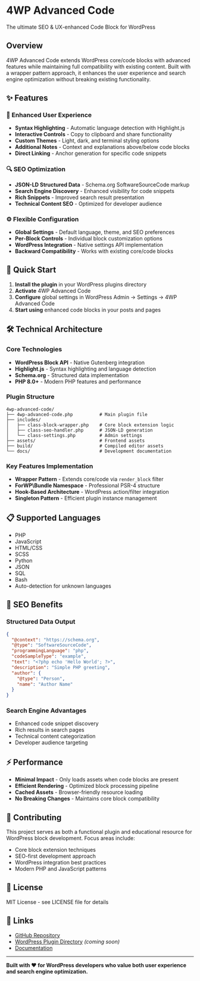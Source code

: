 # 4WP Advanced Code

The ultimate SEO & UX-enhanced Code Block for WordPress

## Overview

4WP Advanced Code extends WordPress core/code blocks with advanced features while maintaining full compatibility with existing content. Built with a wrapper pattern approach, it enhances the user experience and search engine optimization without breaking existing functionality.

## ✨ Features

### 🎨 Enhanced User Experience
- **Syntax Highlighting** - Automatic language detection with Highlight.js
- **Interactive Controls** - Copy to clipboard and share functionality  
- **Custom Themes** - Light, dark, and terminal styling options
- **Additional Notes** - Context and explanations above/below code blocks
- **Direct Linking** - Anchor generation for specific code snippets

### 🔍 SEO Optimization
- **JSON-LD Structured Data** - Schema.org SoftwareSourceCode markup
- **Search Engine Discovery** - Enhanced visibility for code snippets
- **Rich Snippets** - Improved search result presentation
- **Technical Content SEO** - Optimized for developer audience

### ⚙️ Flexible Configuration
- **Global Settings** - Default language, theme, and SEO preferences
- **Per-Block Controls** - Individual block customization options
- **WordPress Integration** - Native settings API implementation
- **Backward Compatibility** - Works with existing core/code blocks

## 🚀 Quick Start

1. **Install the plugin** in your WordPress plugins directory
2. **Activate** 4WP Advanced Code
3. **Configure** global settings in WordPress Admin → Settings → 4WP Advanced Code
4. **Start using** enhanced code blocks in your posts and pages

## 🛠 Technical Architecture

### Core Technologies
- **WordPress Block API** - Native Gutenberg integration
- **Highlight.js** - Syntax highlighting and language detection
- **Schema.org** - Structured data implementation
- **PHP 8.0+** - Modern PHP features and performance

### Plugin Structure
```
4wp-advanced-code/
├── 4wp-advanced-code.php          # Main plugin file
├── includes/
│   ├── class-block-wrapper.php    # Core block extension logic
│   ├── class-seo-handler.php      # JSON-LD generation
│   └── class-settings.php         # Admin settings
├── assets/                        # Frontend assets
├── build/                         # Compiled editor assets
└── docs/                          # Development documentation
```

### Key Features Implementation
- **Wrapper Pattern** - Extends core/code via `render_block` filter
- **ForWP\Bundle Namespace** - Professional PSR-4 structure  
- **Hook-Based Architecture** - WordPress action/filter integration
- **Singleton Pattern** - Efficient plugin instance management

## 📋 Supported Languages

- PHP
- JavaScript 
- HTML/CSS
- SCSS
- Python
- JSON
- SQL
- Bash
- Auto-detection for unknown languages

## 🎯 SEO Benefits

### Structured Data Output
```json
{
  "@context": "https://schema.org",
  "@type": "SoftwareSourceCode",
  "programmingLanguage": "php",
  "codeSampleType": "example",
  "text": "<?php echo 'Hello World'; ?>",
  "description": "Simple PHP greeting",
  "author": {
    "@type": "Person", 
    "name": "Author Name"
  }
}
```

### Search Engine Advantages
- Enhanced code snippet discovery
- Rich results in search pages
- Technical content categorization
- Developer audience targeting

## ⚡ Performance

- **Minimal Impact** - Only loads assets when code blocks are present
- **Efficient Rendering** - Optimized block processing pipeline
- **Cached Assets** - Browser-friendly resource loading
- **No Breaking Changes** - Maintains core block compatibility

## 🤝 Contributing

This project serves as both a functional plugin and educational resource for WordPress block development. Focus areas include:

- Core block extension techniques
- SEO-first development approach  
- WordPress integration best practices
- Modern PHP and JavaScript patterns

## 📄 License

MIT License - see LICENSE file for details

## 🔗 Links

- [GitHub Repository](https://github.com/4wpdev/4wp-advanced-code)
- [WordPress Plugin Directory](https://wordpress.org/plugins/4wp-advanced-code) *(coming soon)*
- [Documentation](docs/)

---

**Built with ❤️ for WordPress developers who value both user experience and search engine optimization.**